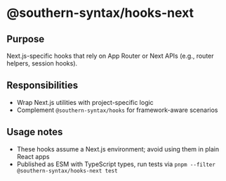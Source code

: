 # @southern-syntax/hooks-next

## Purpose
Next.js-specific hooks that rely on App Router or Next APIs (e.g., router helpers, session hooks).

## Responsibilities
- Wrap Next.js utilities with project-specific logic
- Complement `@southern-syntax/hooks` for framework-aware scenarios

## Usage notes
- These hooks assume a Next.js environment; avoid using them in plain React apps
- Published as ESM with TypeScript types, run tests via `pnpm --filter @southern-syntax/hooks-next test`
